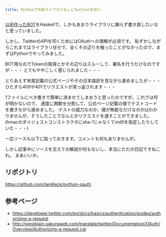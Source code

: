 ```yaml
---
title: Pythonで外部ライブラリなしにTwitterを叩く
---
```


[以前作ったBOT](/posts/2018-03-13-2-bot.html)をHaskellで、しかもあまりライブラリに頼らず書き直したいなと思っていました。

しかし、TwitterのAPIを叩くためにはOAuthへの理解が必須です。
 恥ずかしながらこれまではライブラリ任せで、全くその辺りを触ったことがなかったので、まずはPythonでやってみました。

BOT用なのでTokenの取得とかその辺りはスルーして、署名を行うだけなのですが・・・
とてもややこしく感じられました・・・

とりあえず末尾記載の公式ページやその日本語訳を見ながら進めましたが・・・
ひたすら400や401でリクエストが突っ返されます・・・

1ファイルにベタ書きで簡単に済ませてしまおうと思ったのですが、これでは埒が明かないので、
適度に関数を分割して、公式ページ記載の値でテストコードを書きながら進めました。 
テストの威力なのか、僕が無能なだけなのかはわかりませんが、そうしたことでなんとかリクエストを通すことができました。 (hmacのダイジェストコンストラクタにsha-1じゃなくてmd5を指定したりしていた・・・)

一応ソースも以下に貼っておきます。コメントも何もありませんが。

しかし記事中にソースを交えての解説が何もないし、本当にただの日記ですねこれ。 まあいいか。

## リポジトリ
<https://github.com/IamKeck/python-oauth>

## 参考ページ
* <https://developer.twitter.com/en/docs/basics/authentication/guides/authorizing-a-request>
* <http://westplain.sakuraweb.com/translate/twitter/Documentation/OAuth/Overview/Authorizing-a-request.cgi>

